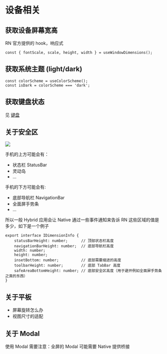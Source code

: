 # 设备相关

## 获取设备屏幕宽高

RN 官方提供的 hook，响应式

```tsx
const { fontScale, scale, height, width } = useWindowDimensions();
```

## 获取系统主题 (light/dark)

```tsx
const colorScheme = useColorScheme();
const isDark = colorScheme === 'dark';

```

## 获取键盘状态

见 [键盘](./keyboard)

## 关于安全区

![](https://cjpark-1304138896.cos.ap-guangzhou.myqcloud.com/blog_img/202401221938533.png)

手机的上方可能会有：
- 状态栏 StatusBar
- 灵动岛
- ...

手机的下方可能会有:
- 底部导航栏 NavigationBar
- 全面屏手势条
- ...

所以一般 Hybrid 应用会让 Native 通过一些事件通知来告诉 RN 这些区域的值是多少，如下是一个例子

```tsx
export interface IDimensionInfo {
    statusBarHeight: number;      // 顶部状态栏高度
    navigationBarHeight: number;  // 底部导航栏高度
    width: number;
    height: number;
    insetBottom: number;          // 底部需要缩进的高度
    toolbarHeight: number;        // 底部 TabBar 高度
    safeAreaBottomHeight: number; // 底部安全区高度（用于避开例如全面屏手势条之类的东西）
}
```

## 关于平板
- 屏幕旋转怎么办
- 视图尺寸的适配

## 关于 Modal

使用 Modal 需要注意：全屏的 Modal 可能需要 Native 提供桥接

